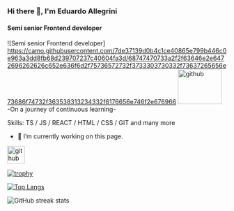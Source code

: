 ### Hi there 👋, I'm Eduardo Allegrini
#### Semi senior Frontend developer
![Semi senior Frontend developer]
https://camo.githubusercontent.com/7de37139d0b4c1ce40865e799b446c0e963a3dd8fb68d239707237c40604fa3d/68747470733a2f2f63646e2e6472696262626c652e636f6d2f75736572732f3733303730332f73637265656e73686f74732f363538313234332f6176656e746f2e676966
[<img src='' alt='github' height='80' width='100'>](https://github.com/EduardoAll)  
                   -On a journey of continuous learning-

Skills: TS / JS / REACT / HTML / CSS / GIT and many more

- 🔭 I’m currently working on this page. 


[<img src='https://cdn.jsdelivr.net/npm/simple-icons@3.0.1/icons/github.svg' alt='github' height='40'>](https://github.com/EduardoAll)  

[![trophy](https://github-profile-trophy.vercel.app/?username=EduardoAll)](https://github.com/ryo-ma/github-profile-trophy)

[![Top Langs](https://github-readme-stats.vercel.app/api/top-langs/?username=EduardoAll)](https://github.com/anuraghazra/github-readme-stats&count-private=true)

![GitHub streak stats](https://streak-stats.demolab.com/?user=EduardoAll)  

